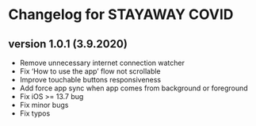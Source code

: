 # Changelog for STAYAWAY COVID

## version 1.0.1 (3.9.2020)

- Remove unnecessary internet connection watcher
- Fix ‘How to use the app’ flow not scrollable
- Improve touchable buttons responsiveness
- Add force app sync when app comes from background or foreground
- Fix iOS >= 13.7 bug
- Fix minor bugs
- Fix typos
